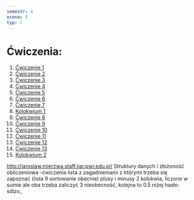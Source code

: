 ```yaml
---
semestr: 4
ocena: 5
typ: C
---
```


# Ćwiczenia:
1. [Ćwiczenie 1](/Notatki/Semestr%204/Algorytmy%20i%20z%C5%82o%C5%BCono%C5%9B%C4%87%20obliczeniowa/%C4%86wiczenia/%C4%86wiczenie%201/%C4%86wiczenie%201.md)
2. [Ćwiczenie 2](/Notatki/Semestr%204/Algorytmy%20i%20z%C5%82o%C5%BCono%C5%9B%C4%87%20obliczeniowa/%C4%86wiczenia/%C4%86wiczenie%202/%C4%86wiczenie%202.md)
3. [Ćwiczenie 3](/Notatki/Semestr%204/Algorytmy%20i%20z%C5%82o%C5%BCono%C5%9B%C4%87%20obliczeniowa/%C4%86wiczenia/%C4%86wiczenie%203/%C4%86wiczenie%203.md)
4. [Ćwiczenie 4](/Notatki/Semestr%204/Algorytmy%20i%20z%C5%82o%C5%BCono%C5%9B%C4%87%20obliczeniowa/%C4%86wiczenia/%C4%86wiczenie%204/%C4%86wiczenie%204.md)
5. [Ćwiczenie 5](/Notatki/Semestr%204/Algorytmy%20i%20z%C5%82o%C5%BCono%C5%9B%C4%87%20obliczeniowa/%C4%86wiczenia/%C4%86wiczenie%205/%C4%86wiczenie%205.md)
6. [Ćwiczenie 6](/Notatki/Semestr%204/Algorytmy%20i%20z%C5%82o%C5%BCono%C5%9B%C4%87%20obliczeniowa/%C4%86wiczenia/%C4%86wiczenie%206/%C4%86wiczenie%206.md)
7. [Ćwiczenie 7](/Notatki/Semestr%204/Algorytmy%20i%20z%C5%82o%C5%BCono%C5%9B%C4%87%20obliczeniowa/%C4%86wiczenia/%C4%86wiczenie%207/%C4%86wiczenie%207.md)
8. [Kolokwium 1](/Notatki/Semestr%204/Algorytmy%20i%20złożoność%20obliczeniowa/Ćwiczenia/Kolokwium%201/Kolokwium%201.md)
9. [Ćwiczenie 8](/Notatki/Semestr%204/Algorytmy%20i%20złożoność%20obliczeniowa/Ćwiczenia/Ćwiczenie%208/Ćwiczenie%208.md)
10. [Ćwiczenie 9](/Notatki/Semestr%204/Algorytmy%20i%20złożoność%20obliczeniowa/Ćwiczenia/Ćwiczenie%209/Ćwiczenie%209.md)
11. [Ćwiczenie 10](/Notatki/Semestr%204/Algorytmy%20i%20z%C5%82o%C5%BCono%C5%9B%C4%87%20obliczeniowa/%C4%86wiczenia/%C4%86wiczenie%2010/%C4%86wiczenie%2010.md)
12. [Ćwiczenie 11](/Notatki/Semestr%204/Algorytmy%20i%20z%C5%82o%C5%BCono%C5%9B%C4%87%20obliczeniowa/%C4%86wiczenia/%C4%86wiczenie%2011/%C4%86wiczenie%2011.md)
13. [Ćwiczenie 12](/Notatki/Semestr%204/Algorytmy%20i%20z%C5%82o%C5%BCono%C5%9B%C4%87%20obliczeniowa/%C4%86wiczenia/%C4%86wiczenie%2012/%C4%86wiczenie%2012.md)
14. [Ćwiczenie 13](/Notatki/Semestr%204/Algorytmy%20i%20z%C5%82o%C5%BCono%C5%9B%C4%87%20obliczeniowa/%C4%86wiczenia/%C4%86wiczenie%2013/%C4%86wiczenie%2013.md)
15. [Kolokwium 2](/Notatki/Semestr%204/Algorytmy%20i%20złożoność%20obliczeniowa/Ćwiczenia/Kolokwium%202/Kolokwium%202.md)




http://jaroslaw.mierzwa.staff.iiar.pwr.edu.pl/ Struktury danych i złożoność obliczeniowa -ćwiczenia
lista z zagadnieniami z którymi trzeba się zapoznać (lista 9 sortowanie obecnie)
plusy i minusy
2 kolokwia, liczone w sumie ale oba trzeba zaliczyć
3 nieobecność, kolejna to 0.5 niżej
hasło: sdizo_


